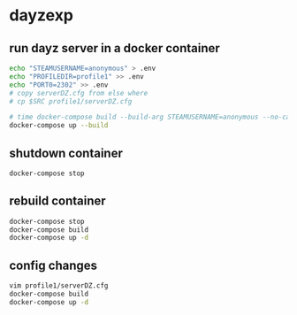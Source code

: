# dayzexp

## run dayz server in a docker container

```bash
echo "STEAMUSERNAME=anonymous" > .env
echo "PROFILEDIR=profile1" >> .env
echo "PORT0=2302" >> .env
# copy serverDZ.cfg from else where
# cp $SRC profile1/serverDZ.cfg

# time docker-compose build --build-arg STEAMUSERNAME=anonymous --no-cache
docker-compose up --build
```

## shutdown container

```bash
docker-compose stop
```

## rebuild container

```bash
docker-compose stop
docker-compose build
docker-compose up -d
```

## config changes

```bash
vim profile1/serverDZ.cfg
docker-compose build
docker-compose up -d
```

